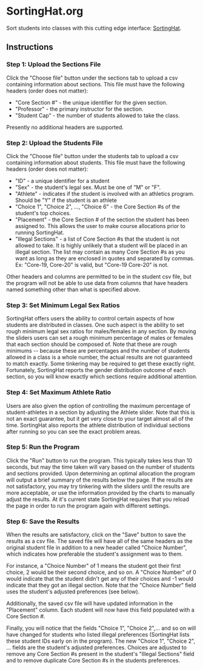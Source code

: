 # SortingHat.org
Sort students into classes with this cutting edge interface: <a href="http://www.SortingHat.org">SortingHat</a>.


## Instructions

### Step 1: Upload the Sections File

Click the "Choose file" button under the sections tab to upload a csv containing information about sections. This file must have the following headers (order does not matter):

* "Core Section #" - the unique identifier for the given section. 
* "Professor" - the primary instructor for the section.
* "Student Cap" - the number of students allowed to take the class. 

Presently no additional headers are supported. 

### Step 2: Upload the Students File

Click the "Choose file" button under the students tab to upload a csv containing information about students. This file must have the following headers (order does not matter):

* "ID" - a unique identifier for a student
* "Sex" - the student's legal sex. Must be one of "M" or "F".
* "Athlete" - indicates if the student is involved with an athletics program. Should be "Y" if the student is an athlete
* "Choice 1", "Choice 2", ..., "Choice 6" - the Core Section #s of the student's top choices.
* "Placement" - the Core Section # of the section the student has been assigned to. This allows the user to make course allocations prior to running SortingHat. 
* "Illegal Sections" - a list of Core Section #s that the student is not allowed to take.  It is highly unlikely that a student will be placed in an illegal section. The list may contain as many Core Section #s as you want as long as they are enclosed in quotes and separated by commas. Ex: "Core-19, Core-20" is valid, but "Core-19 Core-20" is not.

Other headers and columns are permitted to be in the student csv file, but the program will not be able to use data from columns that have headers named something other than what is specified above.

### Step 3: Set Minimum Legal Sex Ratios

SortingHat offers users the ability to control certain aspects of how students are distributed in classes. One such aspect is the ability to set rough minimum legal sex ratios for males/females in any section. By moving the sliders users can set a rough minimum percentage of males or females that each section should be composed of. Note that these are rough minimums -- because these are percentages and the number of students allowed in a class is a whole number, the actual results are not guaranteed to match exactly. Some tinkering may be required to get these exactly right. Fortunately, SortingHat reports the gender distribution outcome of each section, so you will know exactly which sections require additional attention.

### Step 4: Set Maximum Athlete Ratio

Users are also given the option of controlling the maximum percentage of student-athletes in a section by adjusting the Athlete slider. Note that this is not an exact guarantee, but it get very close to your target almost all of the time. SortingHat also reports the athlete distribution of individual sections after running so you can see the exact problem areas.

### Step 5: Run the Program

Click the "Run" button to run the program. This typically takes less than 10 seconds, but may the time taken will vary based on the number of students and sections provided. Upon determining an optimal allocation the program will output a brief summary of the results below the page. If the results are not satisfactory, you may try tinkering with the sliders until the results are more acceptable, or use the information provided by the charts to manually adjust the results. At it's current state SortingHat requires that you reload the page in order to run the program again with different settings. 

### Step 6: Save the Results

When the results are satisfactory, click on the "Save" button to save the results as a csv file. The saved file will have all of the same headers as the original student file in addition to a new header called "Choice Number", which indicates how preferable the student's assignment was to them. 

For instance, a "Choice Number" of 1 means the student got their first choice, 2 would be their second choice, and so on. A "Choice Number" of 0 would indicate that the student didn't get any of their choices and -1 would indicate that they got an illegal section. Note that the "Choice Number" field uses the student's adjusted preferences (see below).

Additionally, the saved csv file will have updated information in the "Placement" column. Each student will now have this field populated with a Core Section #. 

Finally, you will notice that the fields "Choice 1", "Choice 2",... and so on will have changed for students who listed illegal preferences (SortingHat lists these student IDs early on in the program). The new "Choice 1", "Choice 2", ... fields are the student's adjusted preferences. Choices are adjusted to remove any Core Section #s present in the student's "Illegal Sections" field and to remove duplicate Core Section #s in the students preferences.  
